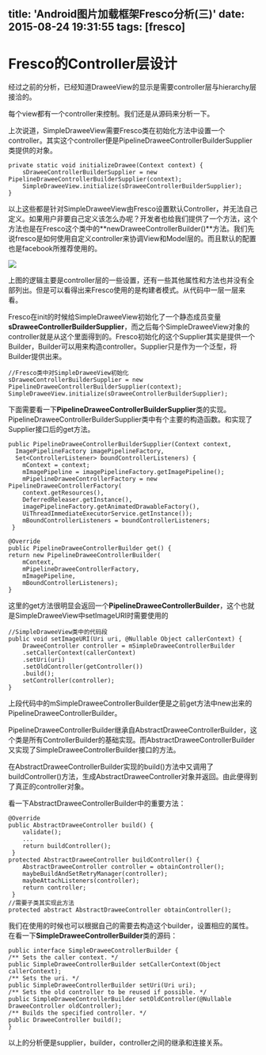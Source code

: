 title: 'Android图片加载框架Fresco分析(三)'
date: 2015-08-24 19:31:55
tags: [fresco]
---
# Fresco的Controller层设计

经过之前的分析，已经知道DraweeView的显示是需要controller层与hierarchy层接洽的。

每个view都有一个controller来控制。我们还是从源码来分析一下。

上次说道，SimpleDraweeView需要Fresco类在初始化方法中设置一个controller。其实这个controller便是PipelineDraweeControllerBuilderSupplier类提供的对象。

  	private static void initializeDrawee(Context context) {
    	sDraweeControllerBuilderSupplier = new PipelineDraweeControllerBuilderSupplier(context);
    	SimpleDraweeView.initialize(sDraweeControllerBuilderSupplier);
  	}

以上这些都是针对SimpleDraweeView由Fresco设置默认Controller，并无法自己定义。如果用户非要自己定义该怎么办呢？开发者也给我们提供了一个方法，这个方法也是在Fresco这个类中的**newDraweeControllerBuilder()**方法。我们先说fresco是如何使用自定义controller来协调View和Model层的。而且默认的配置也是facebook所推荐使用的。

<!--more-->


![](http://7xl9v5.com1.z0.glb.clouddn.com/blogimageimage_20150825202359.png)

上图的逻辑主要是controller层的一些设置，还有一些其他属性和方法也并没有全部列出。但是可以看得出来Fresco使用的是构建者模式。从代码中一层一层来看。

Fresco在init的时候给SimpleDraweeView初始化了一个静态成员变量**sDraweeControllerBuilderSupplier**，而之后每个SimpleDraweeView对象的controller就是从这个里面得到的。Fresco初始化的这个Supplier其实是提供一个Builder，Builder可以用来构造controller。Supplier只是作为一个泛型，将Builder提供出来。

	//Fresco类中对SimpleDraweeView初始化
	sDraweeControllerBuilderSupplier = new PipelineDraweeControllerBuilderSupplier(context);
    SimpleDraweeView.initialize(sDraweeControllerBuilderSupplier);

下面需要看一下**PipelineDraweeControllerBuilderSupplier**类的实现。PipelineDraweeControllerBuilderSupplier类中有个主要的构造函数。和实现了Supplier接口后的get方法。

	public PipelineDraweeControllerBuilderSupplier(Context context,
      ImagePipelineFactory imagePipelineFactory,
      Set<ControllerListener> boundControllerListeners) {
    	mContext = context;
    	mImagePipeline = imagePipelineFactory.getImagePipeline();
    	mPipelineDraweeControllerFactory = new PipelineDraweeControllerFactory(
        context.getResources(),
        DeferredReleaser.getInstance(),
        imagePipelineFactory.getAnimatedDrawableFactory(),
        UiThreadImmediateExecutorService.getInstance());
    	mBoundControllerListeners = boundControllerListeners;
 	 }

  	@Override
  	public PipelineDraweeControllerBuilder get() {
    return new PipelineDraweeControllerBuilder(
        mContext,
        mPipelineDraweeControllerFactory,
        mImagePipeline,
        mBoundControllerListeners);
  	}

这里的get方法很明显会返回一个**PipelineDraweeControllerBuilder**，这个也就是SimpleDraweeView中setImageURI时需要使用的

	//SimpleDraweeView类中的代码段
  	public void setImageURI(Uri uri, @Nullable Object callerContext) {
    	DraweeController controller = mSimpleDraweeControllerBuilder
        .setCallerContext(callerContext)
        .setUri(uri)
        .setOldController(getController())
        .build();
    	setController(controller);
  	}

上段代码中的mSimpleDraweeControllerBuilder便是之前get方法中new出来的PipelineDraweeControllerBuilder。

PipelineDraweeControllerBuilder继承自AbstractDraweeControllerBuilder，这个类是所有ControllerBuilder的基础实现。而AbstractDraweeControllerBuilder又实现了SimpleDraweeControllerBuilder接口的方法。

在AbstractDraweeControllerBuilder实现的build()方法中又调用了buildController()方法，生成AbstractDraweeController对象并返回。由此便得到了真正的controller对象。

看一下AbstractDraweeControllerBuilder中的重要方法：

  	@Override
  	public AbstractDraweeController build() {
   		validate();
	    ...
    	return buildController();
 	 }
  	protected AbstractDraweeController buildController() {
    	AbstractDraweeController controller = obtainController();
    	maybeBuildAndSetRetryManager(controller);
    	maybeAttachListeners(controller);
    	return controller;
 	 }
	//需要子类其实现此方法
	protected abstract AbstractDraweeController obtainController();

我们在使用的时候也可以根据自己的需要去构造这个builder，设置相应的属性。在看一下**SimpleDraweeControllerBuilder**类的源码：

	public interface SimpleDraweeControllerBuilder {
  	/** Sets the caller context. */
  	public SimpleDraweeControllerBuilder setCallerContext(Object callerContext);
  	/** Sets the uri. */
  	public SimpleDraweeControllerBuilder setUri(Uri uri);
  	/** Sets the old controller to be reused if possible. */
  	public SimpleDraweeControllerBuilder setOldController(@Nullable DraweeController oldController);
  	/** Builds the specified controller. */
  	public DraweeController build();
	}



以上的分析便是supplier，builder，controller之间的继承和连接关系。